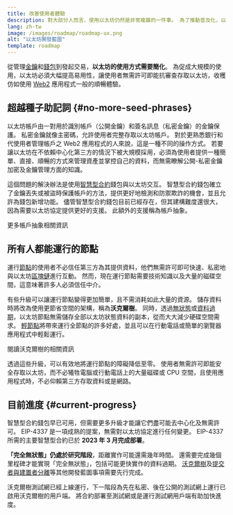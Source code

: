 ```yaml
---
title: 改善使用者體驗
description: 對大部分人而言，使用以太坊仍然是非常複雜的一件事。 為了推動普及化，以太坊必須大幅降低使用門檻 — 使用者必須獲得去中心化、無需許可、抗審查存取以太坊的優勢，同時體驗必須與使用傳統 web2 應用程式一樣順暢。
lang: zh-tw
image: /images/roadmap/roadmap-ux.png
alt: "以太坊開發藍圖"
template: roadmap
---
```


從管理[金鑰](/glossary/#key)和[錢包](/glossary/#wallet)到發起交易，**以太坊的使用方式需要簡化**。 為促成大規模的使用，以太坊必須大幅提高易用性，讓使用者無需許可即能抗審查存取以太坊，收穫仿如使用 [Web2](/glossary/#web2) 應用程式一般的順暢體驗。

## 超越種子助記詞 {#no-more-seed-phrases}

以太坊帳戶由一對用於識別帳戶（公開金鑰）和簽名訊息（私密金鑰）的金鑰保護。 私密金鑰就像主密碼，允許使用者完整存取以太坊帳戶。 對於更熟悉銀行和代使用者管理帳戶之 Web2 應用程式的人來說，這是一種不同的操作方式。 若要讓以太坊在不依賴中心化第三方的情況下被大規模採用，必須為使用者提供一種簡單、直接、順暢的方式來管理資產並掌控自己的資料，而無需瞭解公開-私密金鑰加密及金鑰管理方面的知識。

這個問題的解決辦法是使用[智慧型合約](/glossary/#smart-contract)錢包與以太坊交互。 智慧型合約錢包確立了金鑰丟失或被盜時保護帳戶的方法，提供更好地檢測和防禦欺詐的機會，並且允許為錢包新增功能。 儘管智慧型合約錢包目前已經存在，但其建構難度還很大，因為需要以太坊協定提供更好的支援。 此額外的支援稱為帳戶抽象。

<ButtonLink variant="outline-color" href="/roadmap/account-abstraction/">更多帳戶抽象相關資訊</ButtonLink>

## 所有人都能運行的節點

運行[節點](/glossary/#node)的使用者不必信任第三方為其提供資料，他們無需許可即可快速、私密地與以太坊[區塊鏈](/glossary/#blockchain)進行互動。 然而，現在運行節點需要技術知識以及大量的磁碟空間，這意味著許多人必須信任中介。

有些升級可以讓運行節點變得更加簡單，且不需消耗如此大量的資源。 儲存資料時將改為使用更節省空間的架構，稱為**沃克爾樹**。 同時，透過[無狀態](/roadmap/statelessness)或[資料過期](/roadmap/statelessness/#data-expiry)，以太坊節點無需儲存全部以太坊狀態資料的副本，從而大大減少硬碟空間需求。 [輕節點](/developers/docs/nodes-and-clients/light-clients/)將帶來運行全節點的許多好處，並且可以在行動電話或簡單的瀏覽器應用程式中輕鬆運行。

<ButtonLink variant="outline-color" href="/roadmap/verkle-trees/">閱讀沃克爾樹的相關資訊</ButtonLink>

透過這些升級，可以有效地將運行節點的障礙降低至零。 使用者無需許可即能安全存取以太坊，而不必犧牲電腦或行動電話上的大量磁碟或 CPU 空間，且使用應用程式時，不必仰賴第三方存取資料或是網路。

## 目前進度 {#current-progress}

智慧型合約錢包早已可用，但需要更多升級才能讓它們盡可能去中心化及無需許可。 EIP-4337 是一項成熟的提案，無需對以太坊協定進行任何變更。 EIP-4337 所需的主要智慧型合約已於 **2023 年 3 月完成部署**。

**「完全無狀態」仍處於研究階段**，距離實作可能還需幾年時間。 還需要完成幾個里程碑才能實現「完全無狀態」，包括可能更快實作的資料過期。 [沃克爾樹](/roadmap/verkle-trees/)及[提交者與建置者分離](/roadmap/pbs/)等其他開發藍圖事項需要先行完成。

沃克爾樹測試網已經上線運行，下一階段為先在私密、後在公開的測試網上運行已啟用沃克爾樹的用戶端。 將合約部署至測試網或是運行測試網用戶端有助加快進度。
